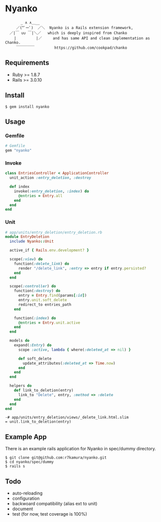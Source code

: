 # Nyanko
```
       _ ∧ ∧＿__
     ／(*ﾟーﾟ)  ／＼  Nyanko is a Rails extension framework,
  ／|￣ ∪∪ ￣|＼／   which is deeply inspired from Chanko
    |         |／     and has same API and clean implementation as Chanko.
     ￣￣￣￣￣         https://github.com/cookpad/chanko
```


## Requirements
* Ruby >= 1.8.7
* Rails >= 3.0.10


## Install
```
$ gem install nyanko
```


## Usage

### Gemfile
```ruby
# Gemfile
gem "nyanko"
```

### Invoke
```ruby
class EntriesController < ApplicationController
  unit_action :entry_deletion, :destroy

  def index
    invoke(:entry_deletion, :index) do
      @entries = Entry.all
    end
  end
end
```

### Unit
```ruby
# app/units/entry_deletion/entry_deletion.rb
module EntryDeletion
  include Nyanko::Unit

  active_if { Rails.env.development? }

  scope(:view) do
    function(:delete_link) do
      render "/delete_link", :entry => entry if entry.persisted?
    end
  end

  scope(:controller) do
    function(:destroy) do
      entry = Entry.find(params[:id])
      entry.unit.soft_delete
      redirect_to entries_path
    end

    function(:index) do
      @entries = Entry.unit.active
    end
  end

  models do
    expand(:Entry) do
      scope :active, lambda { where(:deleted_at => nil) }

      def soft_delete
        update_attributes(:deleted_at => Time.now)
      end
    end
  end

  helpers do
    def link_to_deletion(entry)
      link_to "Delete", entry, :method => :delete
    end
  end
end
```

```
-# app/units/entry_deletion/views/_delete_link.html.slim
= unit.link_to_deletion(entry)
```


## Example App
There is an example rails application for Nyanko in spec/dummy directory.
```
$ git clone git@github.com:r7kamura/nyanko.git
$ cd nyanko/spec/dummy
$ rails s
```


## Todo
* auto-reloading
* configuration
* backwoard compatibility (alias ext to unit)
* document
* test (for now, test coverage is 100%)
